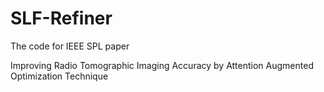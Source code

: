 # SLF-Refiner
The code for IEEE SPL paper

Improving Radio Tomographic Imaging Accuracy by Attention Augmented Optimization Technique
